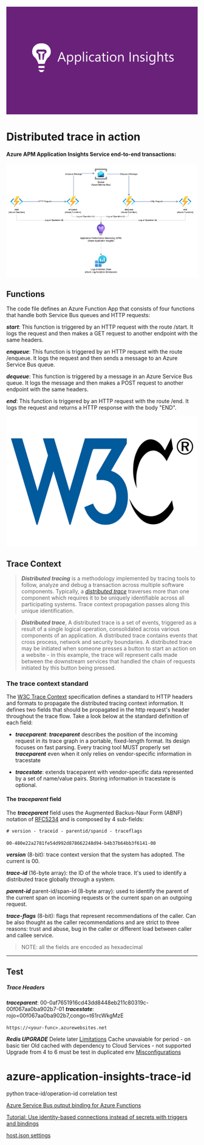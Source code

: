 ![Azure Application Insights](assets/Application-Insights-1366x768.png)

# Distributed trace in action
#### Azure APM Application Insights Service end-to-end transactions:


![Flow](assets/application_insights.png)


## Functions

The code file defines an Azure Function App that consists of four functions that handle both Service Bus queues and HTTP requests:  

***start***: This function is triggered by an HTTP request with the route /start. It logs the request and then makes a GET request to another endpoint with the same headers.  

***enqueue***: This function is triggered by an HTTP request with the route /enqueue. It logs the request and then sends a message to an Azure Service Bus queue.  

***dequeue***: This function is triggered by a message in an Azure Service Bus queue. It logs the message and then makes a POST request to another endpoint with the same headers.  

***end***: This function is triggered by an HTTP request with the route /end. It logs the request and returns a HTTP response with the body "END".  


![W3C](assets/W3C_Icon.svg.png)
## Trace Context


> ***Distributed tracing*** is a methodology implemented by tracing tools to follow, analyze and debug a transaction across multiple software components. Typically, a [*distributed trace*](#distrace) traverses more than one component which requires it to be uniquely identifiable across all participating systems. Trace context propagation passes along this unique identification.


> <a name="distrace"></a> ***Distributed trace***, A distributed trace is a set of events, triggered as a result of a single logical operation, consolidated across various components of an application. A distributed trace contains events that cross process, network and security boundaries. A distributed trace may be initiated when someone presses a button to start an action on a website - in this example, the trace will represent calls made between the downstream services that handled the chain of requests initiated by this button being pressed.


### The trace context standard
The [W3C Trace Context](https://www.w3.org/TR/trace-context/) specification defines a standard to HTTP headers and formats to propagate the distributed tracing context information. It defines two fields that should be propagated in the http request's header throughout the trace flow. Take a look below at the standard definition of each field:

* ***traceparent***: ***traceparent*** describes the position of the incoming request in its trace graph in a portable, fixed-length format. Its design focuses on fast parsing. Every tracing tool MUST properly set ***traceparent*** even when it only relies on vendor-specific information in tracestate


* ***tracestate***: extends traceparent with vendor-specific data represented by a set of name/value pairs. Storing information in tracestate is optional.

#### The ***traceparent*** field
The ***traceparent*** field uses the Augmented Backus-Naur Form (ABNF) notation of [RFC5234](https://www.w3.org/TR/trace-context/#bib-rfc5234) and is composed by 4 sub-fields:

```
# version - traceid - parentid/spanid - traceflags

00-480e22a2781fe54d992d878662248d94-b4b37b64bb3f6141-00
```

***version*** (8-bit): trace context version that the system has adopted. The current is 00.

***trace-id*** (16-byte array): the ID of the whole trace. It's used to identify a distributed trace globally through a system.

***parent-id*** parent-id/span-id (8-byte array): used to identify the parent of the current span on incoming requests or the current span on an outgoing request.

***trace-flags*** (8-bit): flags that represent recommendations of the caller. Can be also thought as the caller recommendations and are strict to three reasons: trust and abuse, bug in the caller or different load between caller and callee service.

> NOTE: all the fields are encoded as hexadecimal


---

## Test

##### Trace Headers
***traceparent***: 00-0af7651916cd43dd8448eb211c80319c-00f067aa0ba902b7-01
***tracestate***: rojo=00f067aa0ba902b7,congo=t61rcWkgMzE

`https://<your-func>.azurewebsites.net`

***Redis UPGRADE*** Delete later
[Limitations](https://learn.microsoft.com/en-us/azure/azure-cache-for-redis/cache-how-to-upgrade)
Cache unavaiable for period - on basic tier
Old cached with dependency to Cloud Services - not supported
Upgrade from 4 to 6 must be test in duplicated env
[Misconfigurations](https://learn.microsoft.com/en-us/azure/azure-cache-for-redis/cache-how-to-premium-vnet#what-are-some-common-misconfiguration-issues-with-azure-cache-for-redis-and-virtual-networks)



# azure-application-insights-trace-id
python trace-id/operation-id correlation test


[Azure Service Bus output binding for Azure Functions](https://learn.microsoft.com/en-us/azure/azure-functions/functions-bindings-service-bus-output?tabs=python-v2%2Cisolated-process%2Cnodejs-v4%2Cextensionv5&pivots=programming-language-python)


[Tutorial: Use identity-based connections instead of secrets with triggers and bindings](https://learn.microsoft.com/en-us/azure/azure-functions/functions-identity-based-connections-tutorial-2)

[host.json settings](https://learn.microsoft.com/en-us/azure/azure-functions/functions-bindings-service-bus?tabs=isolated-process%2Cfunctionsv2%2Cextensionv3&pivots=programming-language-python#hostjson-settings)